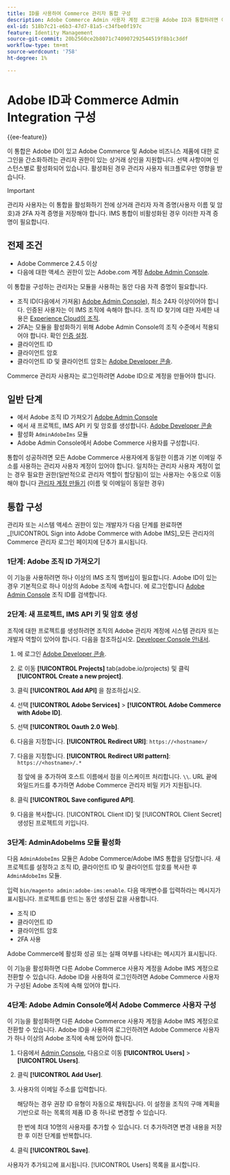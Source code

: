 ```yaml
---
title: ID를 사용하여 Commerce 관리자 통합 구성
description: Adobe Commerce Admin 사용자 계정 로그인을 Adobe ID과 통합하려면 이 선택적 절차를 따르십시오.
exl-id: 518b7c21-e6b3-47d7-81a5-c34fbe0f197c
feature: Identity Management
source-git-commit: 20b2560ce2b8071c740907292544519f8b1c3ddf
workflow-type: tm+mt
source-wordcount: '758'
ht-degree: 1%

---
```


# Adobe ID과 Commerce Admin Integration 구성

{{ee-feature}}

이 통합은 Adobe ID이 있고 Adobe Commerce 및 Adobe 비즈니스 제품에 대한 로그인을 간소화하려는 관리자 권한이 있는 상거래 상인을 지원합니다. 선택 사항이며 인스턴스별로 활성화되어 있습니다. 활성화된 경우 관리자 사용자 워크플로우만 영향을 받습니다. 

>[!IMPORTANT]
>
>관리자 사용자는 이 통합을 활성화하기 전에 상거래 관리자 자격 증명(사용자 이름 및 암호)과 2FA 자격 증명을 저장해야 합니다. IMS 통합이 비활성화된 경우 이러한 자격 증명이 필요합니다.

## 전제 조건

* Adobe Commerce 2.4.5 이상
* 다음에 대한 액세스 권한이 있는 Adobe.com 계정 [Adobe Admin Console](https://adminconsole.adobe.com/).

이 통합을 구성하는 관리자는 모듈을 사용하는 동안 다음 자격 증명이 필요합니다.

* 조직 ID(다음에서 가져옴) [Adobe Admin Console](https://adminconsole.adobe.com/)), 최소 24자 이상이어야 합니다. 인증된 사용자는 이 IMS 조직에 속해야 합니다. 조직 ID 찾기에 대한 자세한 내용은 [Experience Cloud의 조직](https://experienceleague.adobe.com/docs/core-services/interface/administration/organizations.html).
* 2FA는 모듈을 활성화하기 위해 Adobe Admin Console의 조직 수준에서 적용되어야 합니다. 확인 [인증 설정](https://helpx.adobe.com/enterprise/using/authentication-settings.html#two-step-verification).
* 클라이언트 ID
* 클라이언트 암호
* 클라이언트 ID 및 클라이언트 암호는 [Adobe Developer 콘솔](https://developer.adobe.com/developer-console/docs/guides/credentials/).

Commerce 관리자 사용자는 로그인하려면 Adobe ID으로 계정을 만들어야 합니다.

## 일반 단계

* 에서 Adobe 조직 ID 가져오기 [Adobe Admin Console](https://adminconsole.adobe.com/)
* 에서 새 프로젝트, IMS API 키 및 암호를 생성합니다. [Adobe Developer 콘솔](https://developer.adobe.com/)
* 활성화 `AdminAdobeIms` 모듈
* Adobe Admin Console에서 Adobe Commerce 사용자를 구성합니다.

통합이 성공하려면 모든 Adobe Commerce 사용자에게 동일한 이름과 기본 이메일 주소를 사용하는 관리자 사용자 계정이 있어야 합니다. 일치하는 관리자 사용자 계정이 없는 경우 필요한 권한(일반적으로 관리자 역할이 할당됨)이 있는 사용자는 수동으로 이동해야 합니다 [관리자 계정 만들기](../systems/permissions-users-all.md#create-a-user) (이름 및 이메일이 동일한 경우)

## 통합 구성

관리자 또는 시스템 액세스 권한이 있는 개발자가 다음 단계를 완료하면 _[!UICONTROL Sign into Adobe Commerce with Adobe IMS]_모든 관리자의 Commerce 관리자 로그인 페이지에 단추가 표시됩니다.

### 1단계: Adobe 조직 ID 가져오기

이 기능을 사용하려면 하나 이상의 IMS 조직 멤버십이 필요합니다. Adobe ID이 있는 경우 기본적으로 하나 이상의 Adobe 조직에 속합니다. 에 로그인합니다 [Adobe Admin Console](https://adminconsole.adobe.com/) 조직 ID를 검색합니다.

### 2단계: 새 프로젝트, IMS API 키 및 암호 생성

조직에 대한 프로젝트를 생성하려면 조직의 Adobe 관리자 계정에 시스템 관리자 또는 개발자 역할이 있어야 합니다. 다음을 참조하십시오. [Developer Console 안내서](https://developer.adobe.com/developer-console/docs/guides/projects/).

1. 에 로그인 [Adobe Developer 콘솔](https://developer.adobe.com/).
1. 로 이동 **[!UICONTROL Projects]** tab(adobe.io/projects) 및 클릭 **[!UICONTROL Create a new project]**.
1. 클릭 **[!UICONTROL Add API]** 을 참조하십시오.
1. 선택 **[!UICONTROL Adobe Services]** > **[!UICONTROL Adobe Commerce with Adobe ID]**.
1. 선택 **[!UICONTROL Oauth 2.0 Web]**.
1. 다음을 지정합니다. **[!UICONTROL Redirect URI]**: `https://<hostname>/`
1. 다음을 지정합니다. **[!UICONTROL Redirect URI pattern]**: `https://<hostname>/.*`

   점 앞에 을 추가하여 호스트 이름에서 점을 이스케이프 처리합니다. `\\`. URL 끝에 와일드카드를 추가하면 Adobe Commerce 관리자 비밀 키가 지원됩니다.

1. 클릭 **[!UICONTROL Save configured API]**.
1. 다음을 복사합니다. [!UICONTROL Client ID] 및 [!UICONTROL Client Secret] 생성된 프로젝트의 키입니다.

### 3단계: AdminAdobeIms 모듈 활성화

다음 `AdminAdobeIms` 모듈은 Adobe Commerce/Adobe IMS 통합을 담당합니다. 새 프로젝트를 설정하고 조직 ID, 클라이언트 ID 및 클라이언트 암호를 복사한 후 `AdminAdobeIms` 모듈.

입력 `bin/magento admin:adobe-ims:enable`. 다음 매개변수를 입력하라는 메시지가 표시됩니다. 프로젝트를 만드는 동안 생성된 값을 사용합니다.

* 조직 ID
* 클라이언트 ID
* 클라이언트 암호
* 2FA 사용

Adobe Commerce에 활성화 성공 또는 실패 여부를 나타내는 메시지가 표시됩니다.

이 기능을 활성화하면 다른 Adobe Commerce 사용자 계정을 Adobe IMS 계정으로 전환할 수 있습니다. Adobe ID을 사용하여 로그인하려면 Adobe Commerce 사용자가 구성된 Adobe 조직에 속해 있어야 합니다.

### 4단계: Adobe Admin Console에서 Adobe Commerce 사용자 구성

이 기능을 활성화하면 다른 Adobe Commerce 사용자 계정을 Adobe IMS 계정으로 전환할 수 있습니다. Adobe ID을 사용하여 로그인하려면 Adobe Commerce 사용자가 하나 이상의 Adobe 조직에 속해 있어야 합니다.

1. 다음에서 [Admin Console](https://helpx.adobe.com/enterprise/using/admin-console.html), 다음으로 이동 **[!UICONTROL Users]**  > **[!UICONTROL Users]**.

1. 클릭 **[!UICONTROL Add User]**.

1. 사용자의 이메일 주소를 입력합니다.

   해당하는 경우 권장 ID 유형이 자동으로 채워집니다. 이 설정을 조직의 구매 계획을 기반으로 하는 목록의 제품 ID 중 하나로 변경할 수 있습니다.

   한 번에 최대 10명의 사용자를 추가할 수 있습니다. 더 추가하려면 변경 내용을 저장한 후 이전 단계를 반복합니다.

1. 클릭 **[!UICONTROL Save]**.

사용자가 추가되고에 표시됩니다. [!UICONTROL Users] 목록을 표시합니다.
